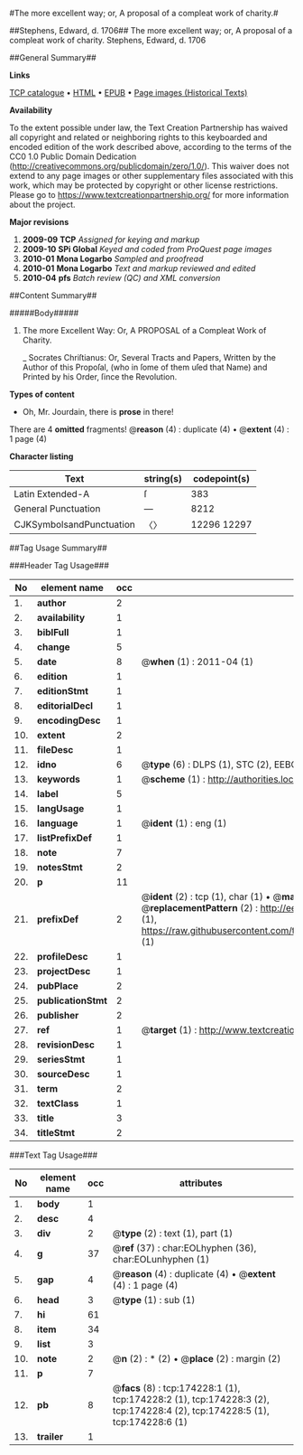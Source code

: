 #The more excellent way; or, A proposal of a compleat work of charity.#

##Stephens, Edward, d. 1706##
The more excellent way; or, A proposal of a compleat work of charity.
Stephens, Edward, d. 1706

##General Summary##

**Links**

[TCP catalogue](http://www.ota.ox.ac.uk/tcp/)  • 
[HTML](http://tei.it.ox.ac.uk/tcp/Texts-HTML/free/B05/B05965.html)  • 
[EPUB](http://tei.it.ox.ac.uk/tcp/Texts-EPUB/free/B05/B05965.epub) • 
[Page images (Historical Texts)](https://historicaltexts.jisc.ac.uk/eebo-49521007e)

**Availability**

To the extent possible under law, the Text Creation Partnership has waived all copyright and related or neighboring rights to this keyboarded and encoded edition of the work described above, according to the terms of the CC0 1.0 Public Domain Dedication (http://creativecommons.org/publicdomain/zero/1.0/). This waiver does not extend to any page images or other supplementary files associated with this work, which may be protected by copyright or other license restrictions. Please go to https://www.textcreationpartnership.org/ for more information about the project.

**Major revisions**

1. __2009-09__ __TCP__ *Assigned for keying and markup*
1. __2009-10__ __SPi Global__ *Keyed and coded from ProQuest page images*
1. __2010-01__ __Mona Logarbo__ *Sampled and proofread*
1. __2010-01__ __Mona Logarbo__ *Text and markup reviewed and edited*
1. __2010-04__ __pfs__ *Batch review (QC) and XML conversion*

##Content Summary##

#####Body#####

1. The more Excellent Way: Or, A PROPOSAL of a Compleat Work of Charity.

    _ Socrates Chriſtianus: Or, Several Tracts and Papers, Written by the Author of this Propoſal, (who in ſome of them uſed that Name) and Printed by his Order, ſince the Revolution.

**Types of content**

  * Oh, Mr. Jourdain, there is **prose** in there!

There are 4 **omitted** fragments! 
 @__reason__ (4) : duplicate (4)  •  @__extent__ (4) : 1 page (4)

**Character listing**


|Text|string(s)|codepoint(s)|
|---|---|---|
|Latin Extended-A|ſ|383|
|General Punctuation|—|8212|
|CJKSymbolsandPunctuation|〈〉|12296 12297|

##Tag Usage Summary##

###Header Tag Usage###

|No|element name|occ|attributes|
|---|---|---|---|
|1.|__author__|2||
|2.|__availability__|1||
|3.|__biblFull__|1||
|4.|__change__|5||
|5.|__date__|8| @__when__ (1) : 2011-04 (1)|
|6.|__edition__|1||
|7.|__editionStmt__|1||
|8.|__editorialDecl__|1||
|9.|__encodingDesc__|1||
|10.|__extent__|2||
|11.|__fileDesc__|1||
|12.|__idno__|6| @__type__ (6) : DLPS (1), STC (2), EEBO-CITATION (1), OCLC (1), VID (1)|
|13.|__keywords__|1| @__scheme__ (1) : http://authorities.loc.gov/ (1)|
|14.|__label__|5||
|15.|__langUsage__|1||
|16.|__language__|1| @__ident__ (1) : eng (1)|
|17.|__listPrefixDef__|1||
|18.|__note__|7||
|19.|__notesStmt__|2||
|20.|__p__|11||
|21.|__prefixDef__|2| @__ident__ (2) : tcp (1), char (1)  •  @__matchPattern__ (2) : ([0-9\-]+):([0-9IVX]+) (1), (.+) (1)  •  @__replacementPattern__ (2) : http://eebo.chadwyck.com/downloadtiff?vid=$1&page=$2 (1), https://raw.githubusercontent.com/textcreationpartnership/Texts/master/tcpchars.xml#$1 (1)|
|22.|__profileDesc__|1||
|23.|__projectDesc__|1||
|24.|__pubPlace__|2||
|25.|__publicationStmt__|2||
|26.|__publisher__|2||
|27.|__ref__|1| @__target__ (1) : http://www.textcreationpartnership.org/docs/. (1)|
|28.|__revisionDesc__|1||
|29.|__seriesStmt__|1||
|30.|__sourceDesc__|1||
|31.|__term__|2||
|32.|__textClass__|1||
|33.|__title__|3||
|34.|__titleStmt__|2||


###Text Tag Usage###

|No|element name|occ|attributes|
|---|---|---|---|
|1.|__body__|1||
|2.|__desc__|4||
|3.|__div__|2| @__type__ (2) : text (1), part (1)|
|4.|__g__|37| @__ref__ (37) : char:EOLhyphen (36), char:EOLunhyphen (1)|
|5.|__gap__|4| @__reason__ (4) : duplicate (4)  •  @__extent__ (4) : 1 page (4)|
|6.|__head__|3| @__type__ (1) : sub (1)|
|7.|__hi__|61||
|8.|__item__|34||
|9.|__list__|3||
|10.|__note__|2| @__n__ (2) : * (2)  •  @__place__ (2) : margin (2)|
|11.|__p__|7||
|12.|__pb__|8| @__facs__ (8) : tcp:174228:1 (1), tcp:174228:2 (1), tcp:174228:3 (2), tcp:174228:4 (2), tcp:174228:5 (1), tcp:174228:6 (1)|
|13.|__trailer__|1||
